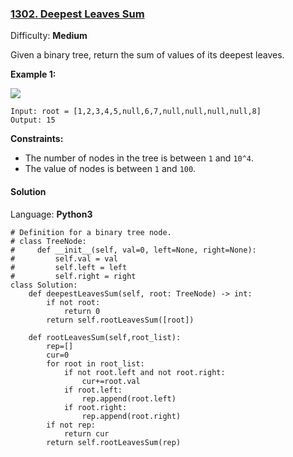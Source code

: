 ### [1302\. Deepest Leaves Sum](https://leetcode.com/problems/deepest-leaves-sum/)

Difficulty: **Medium**

Given a binary tree, return the sum of values of its deepest leaves.

**Example 1:**

**![](https://assets.leetcode.com/uploads/2019/07/31/1483_ex1.png)**

```
Input: root = [1,2,3,4,5,null,6,7,null,null,null,null,8]
Output: 15
```

**Constraints:**

*   The number of nodes in the tree is between `1` and `10^4`.
*   The value of nodes is between `1` and `100`.


#### Solution

Language: **Python3**

```python3
# Definition for a binary tree node.
# class TreeNode:
#     def __init__(self, val=0, left=None, right=None):
#         self.val = val
#         self.left = left
#         self.right = right
class Solution:
    def deepestLeavesSum(self, root: TreeNode) -> int:
        if not root:
            return 0
        return self.rootLeavesSum([root])
    
    def rootLeavesSum(self,root_list):
        rep=[]
        cur=0
        for root in root_list:
            if not root.left and not root.right:
                cur+=root.val
            if root.left:
                rep.append(root.left)
            if root.right:
                rep.append(root.right)
        if not rep:
            return cur
        return self.rootLeavesSum(rep)
```
